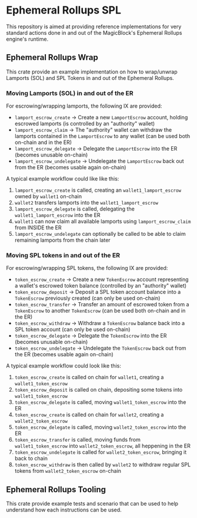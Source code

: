 # Ephemeral Rollups SPL

This repository is aimed at providing reference implementations for very standard actions done in and out of the MagicBlock's Ephemeral Rollups engine's runtime.

## Ephemeral Rollups Wrap

This crate provide an example implementation on how to wrap/unwrap Lamports (SOL) and SPL Tokens in and out of the Ephemeral Rollups.

### Moving Lamports (SOL) in and out of the ER

For escrowing/wrapping lamports, the following IX are provided:

- `lamport_escrow_create` -> Create a new `LamportEscrow` account, holding escrowed lamports (is controlled by an "authority" wallet)
- `lamport_escrow_claim` -> The "authority" wallet can withdraw the lamports contained in the `LamportEscrow` to any wallet (can be used both on-chain and in the ER)
- `lamport_escrow_delegate` -> Delegate the `LamportEscrow` into the ER (becomes unusable on-chain)
- `lamport_escrow_undelegate` -> Undelegate the `LamportEscrow` back out from the ER (becomes usable again on-chain)

A typical example workflow could like like this:

1) `lamport_escrow_create` is called, creating an `wallet1_lamport_escrow` owned by `wallet1` on-chain
2) `wallet2` transfers lamports into the `wallet1_lamport_escrow`
3) `lamport_escrow_delegate` is called, delegating the `wallet1_lamport_escrow` into the ER
4) `wallet1` can now claim all available lamports using `lamport_escrow_claim` from INSIDE the ER
5) `lamport_escrow_undelegate` can optionally be called to be able to claim remaining lamports from the chain later

### Moving SPL tokens in and out of the ER

For escrowing/wrapping SPL tokens, the following IX are provided:

- `token_escrow_create` -> Create a new `TokenEscrow` account representing a wallet's escrowed token balance (controlled by an "authority" wallet)
- `token_escrow_deposit` -> Deposit a SPL token account balance into a `TokenEscrow` previously created (can only be used on-chain)
- `token_escrow_transfer` -> Transfer an amount of escrowed token from a `TokenEscrow` to another `TokenEscrow` (can be used both on-chain and in the ER)
- `token_escrow_withdraw` -> Withdraw a `TokenEscrow` balance back into a SPL token account (can only be used on-chain)
- `token_escrow_delegate` -> Delegate the `TokenEscrow` into the ER (becomes unusable on-chain)
- `token_escrow_undelegate` -> Undelegate the `TokenEscrow` back out from the ER (becomes usable again on-chain)

A typical example workflow could look like this:

1) `token_escrow_create` is called on chain for `wallet1`, creating a `wallet1_token_escrow`
2) `token_escrow_deposit` is called on chain, depositing some tokens into `wallet1_token_escrow`
3) `token_escrow_delegate` is called, moving `wallet1_token_escrow` into the ER
4) `token_escrow_create` is called on chain for `wallet2`, creating a `wallet2_token_escrow`
5) `token_escrow_delegate` is called, moving `wallet2_token_escrow` into the ER
6) `token_escrow_transfer` is called, moving funds from `wallet1_token_escrow` into `wallet2_token_escrow`, all heppening in the ER
7) `token_escrow_undelegate` is called for `wallet2_token_escrow`, bringing it back to chain
8) `token_escrow_withdraw` is then called by `wallet2` to withdraw regular SPL tokens from `wallet2_token_escrow` on-chain

## Ephemeral Rollups Tooling

This crate provide example tests and scenario that can be used to help understand how each instructions can be used.
